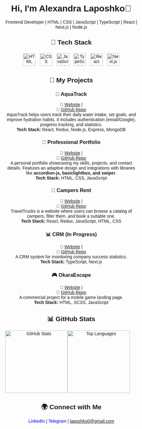 
<div
    style="font-family: Arial, sans-serif; text-align: center; margin: 40px"
  >
    <div style="max-width: 800px; margin: auto">
      <h1>Hi, I'm Alexandra Laposhko👋</h1>
      <p>
        Frontend Developer | HTML | CSS | JavaScript | TypeScript | React |
        Next.js | Node.js
      </p>
      <h2>🚀 Tech Stack</h2>
      <div>
        <img
          src="https://cdn.jsdelivr.net/gh/devicons/devicon/icons/html5/html5-original.svg"
          alt="HTML"
          style="width: 40px; margin: 5px"
        />
        <img
          src="https://cdn.jsdelivr.net/gh/devicons/devicon/icons/css3/css3-original.svg"
          alt="CSS"
          style="width: 40px; margin: 5px"
        />
        <img
          src="https://cdn.jsdelivr.net/gh/devicons/devicon/icons/javascript/javascript-original.svg"
          alt="JavaScript"
          style="width: 40px; margin: 5px"
        />
        <img
          src="https://cdn.jsdelivr.net/gh/devicons/devicon/icons/typescript/typescript-original.svg"
          alt="TypeScript"
          style="width: 40px; margin: 5px"
        />
        <img
          src="https://cdn.jsdelivr.net/gh/devicons/devicon/icons/react/react-original.svg"
          alt="React"
          style="width: 40px; margin: 5px"
        />
        <img
          src="https://cdn.jsdelivr.net/gh/devicons/devicon/icons/nextjs/nextjs-original-wordmark.svg"
          alt="Next.js"
          style="width: 40px; margin: 5px"
        />
      </div>
        
## 🚀 My Projects  

### 🌊 AquaTrack  
🔗 <a href="https://full-stack-fusion.vercel.app/" target="_blank">Website</a> |  
📂 <a href="https://github.com/laposhko/FullStackFusion" target="_blank">GitHub Repo</a>  
AquaTrack helps users track their daily water intake, set goals, and improve hydration habits. It includes authentication (email/Google), progress tracking, and statistics.  
**Tech Stack:** React, Redux, Node.js, Express, MongoDB  

### 💼 Professional Portfolio  
🔗 <a href="https://laposhko.github.io/NotWizards.YET/" target="_blank">Website</a> |  
📂 <a href="https://github.com/laposhko/NotWizards.YET" target="_blank">GitHub Repo</a>  
A personal portfolio showcasing my skills, projects, and contact details. Features an adaptive design and integrations with libraries like **accordion-js, basiclightbox, and swiper**.  
**Tech Stack:** HTML, CSS, JavaScript  

### 🚐 Campers Rent  
🔗 <a href="https://travel-trucks-bay.vercel.app" target="_blank">Website</a> |  
📂 <a href="https://github.com/laposhko/TravelTrucks" target="_blank">GitHub Repo</a>  
TravelTrucks is a website where users can browse a catalog of campers, filter them, and book a suitable one.  
**Tech Stack:** React, Redux, JavaScript, HTML, CSS  

### 📊 CRM (In Progress)  
🔗 <a href="https://crm-topaz-five.vercel.app/" target="_blank">Website</a> |  
📂 <a href="https://github.com/laposhko/crm" target="_blank">GitHub Repo</a>  
A CRM system for monitoring company success statistics.  
**Tech Stack:** TypeScript, Next.js  

### 🎮 OkaraEscape  
🔗 <a href="https://laposhko.github.io/OkaraEscape/" target="_blank">Website</a> |  
📂 <a href="https://github.com/laposhko/OkaraEscape" target="_blank">GitHub Repo</a>  
A commercial project for a mobile game landing page.  
**Tech Stack:** HTML, SCSS, JavaScript  
      <h2>📊 GitHub Stats</h2>
        <div style="display: flex">
        <img
          src="https://github-readme-stats.vercel.app/api?username=laposhko&show_icons=true&theme=radical"
          alt="GitHub Stats"
          style="height: 200px"
        />
        <img
          src="https://github-readme-stats.vercel.app/api/top-langs/?username=laposhko&layout=compact&theme=radical"
          alt="Top Languages"
          style="height: 200px"
        />
      </div>
      <h2>🌍 Connect with Me</h2>
      <p>
        <a
          href="https://www.linkedin.com/in/oleksandra-laposhko/"
          style="text-decoration: none; color: blue"
          >LinkedIn</a
        >
        |
        <a
          href="https://t.me/username09"
          style="text-decoration: none; color: blue"
          >Telegram</a
        >
        |
        <a
          href="mailto:laposhko0@gmail.com"
          style="text-decoration: none; color: blue"
          >laposhko0@gmail.com</a
        >
      </p>
    </div>
  </div>
